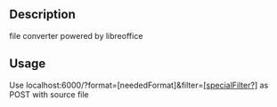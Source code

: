 ## Description

file converter powered by libreoffice

## Usage

Use localhost:6000/?format=[neededFormat]&filter=[[specialFilter?]](https://cgit.freedesktop.org/libreoffice/core/tree/filter/source/config/fragments/filters) as POST with source file
